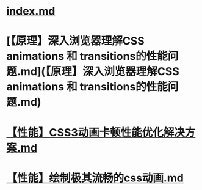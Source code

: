 # [index.md](index.md)

# [【原理】深入浏览器理解CSS animations 和 transitions的性能问题.md](【原理】深入浏览器理解CSS animations 和 transitions的性能问题.md)

# [【性能】CSS3动画卡顿性能优化解决方案.md](【性能】CSS3动画卡顿性能优化解决方案.md)

# [【性能】绘制极其流畅的css动画.md](【性能】绘制极其流畅的css动画.md)

